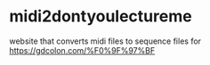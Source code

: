 # midi2dontyoulectureme
website that converts midi files to sequence files for https://gdcolon.com/%F0%9F%97%BF
